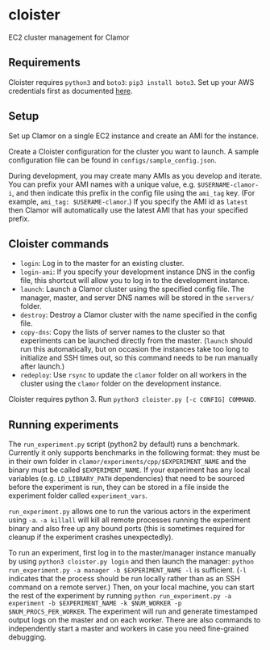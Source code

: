 # cloister
EC2 cluster management for Clamor

## Requirements

Cloister requires `python3` and `boto3`: `pip3 install boto3`.
Set up your AWS credentials first as documented [here](https://boto3.amazonaws.com/v1/documentation/api/latest/guide/quickstart.html).

## Setup

Set up Clamor on a single EC2 instance and create an AMI for the instance.

Create a Cloister configuration for the cluster you want to launch. A sample configuration file can be found in `configs/sample_config.json`.

During development, you may create many AMIs as you develop and iterate.
You can prefix your AMI names with a unique value, e.g. `$USERNAME-clamor-i`,
and then indicate this prefix in the config file using the `ami_tag` key.
(For example, `ami_tag: $USERAME-clamor`.)
If you specify the AMI id as `latest` then Clamor will automatically use the latest
AMI that has your specified prefix.

## Cloister commands

* `login`: Log in to the master for an existing cluster.
* `login-ami`: If you specify your development instance DNS in the config file,
  this shortcut will allow you to log in to the development instance.
* `launch`: Launch a Clamor cluster using the specified config file.
  The manager, master, and server DNS names will be stored in the `servers/` folder.
* `destroy`: Destroy a Clamor cluster with the name specified in the config file.
* `copy-dns`: Copy the lists of server names to the cluster so that experiments
  can be launched directly from the master. (`launch` should run this automatically,
  but on occasion the instances take too long to initialize and SSH times out, so
  this command needs to be run manually after launch.)
* `redeploy`: Use `rsync` to update the `clamor` folder on all workers in the cluster
  using the `clamor` folder on the development instance.

Cloister requires python 3. Run `python3 cloister.py [-c CONFIG] COMMAND`.

## Running experiments

The `run_experiment.py` script (python2 by default) runs a benchmark.
Currently it only supports benchmarks in the following format:
they must be in their own folder in `clamor/experiments/cpp/$EXPERIMENT_NAME`
and the binary must be called `$EXPERIMENT_NAME`.
If your experiment has any local variables (e.g. `LD_LIBRARY_PATH` dependencies)
that need to be sourced before the experiment is run,
they can be stored in a file inside the experiment folder called `experiment_vars`.

`run_experiment.py` allows one to run the various actors in the experiment
using `-a`. `-a killall` will kill all remote processes running the experiment binary
and also free up any bound ports
(this is sometimes required for cleanup if the experiment crashes unexpectedly).

To run an experiment, first log in to the master/manager instance manually
by using `python3 cloister.py login` and then launch the manager:
`python run_experiment.py -a manager -b $EXPERIMENT_NAME -l` is sufficient.
(`-l` indicates that the process should be run locally rather than
as an SSH command on a remote server.)
Then, on your local machine, you can start the rest of the experiment
by running `python run_experiment.py -a experiment -b $EXPERIMENT_NAME -k $NUM_WORKER -p $NUM_PROCS_PER_WORKER`.
The experiment will run and generate timestamped output logs on the master and on each worker.
There are also commands to independently start a master and workers in case you need
fine-grained debugging.